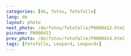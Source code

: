 ```yaml
---
categories: [de, fotos, fotofalle]
lang: de
layout: photo
next_photo: /de/fotos/fotofalle/P0000412.html
picname: P0000413
prev_photo: /de/fotos/fotofalle/P0000414.html
tags: [Fotofalle, Leopard, Leopards]
---
```

